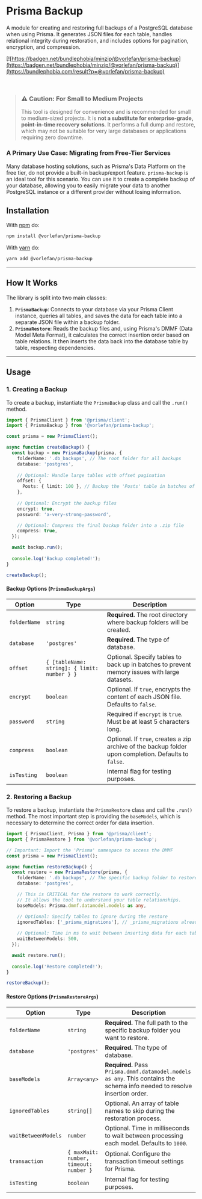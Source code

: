 # Prisma Backup

A module for creating and restoring full backups of a PostgreSQL database when using Prisma. It generates JSON files for each table, handles relational integrity during restoration, and includes options for pagination, encryption, and compression.

[![https://badgen.net/bundlephobia/minzip/@vorlefan/prisma-backup](https://badgen.net/bundlephobia/minzip/@vorlefan/prisma-backup)](https://bundlephobia.com/result?p=@vorlefan/prisma-backup)

<br>

> ### ⚠️ Caution: For Small to Medium Projects
> This tool is designed for convenience and is recommended for small to medium-sized projects. It is **not a substitute for enterprise-grade, point-in-time recovery solutions**. It performs a full dump and restore, which may not be suitable for very large databases or applications requiring zero downtime.

### A Primary Use Case: Migrating from Free-Tier Services

Many database hosting solutions, such as Prisma's Data Platform on the free tier, do not provide a built-in backup/export feature. `prisma-backup` is an ideal tool for this scenario. You can use it to create a complete backup of your database, allowing you to easily migrate your data to another PostgreSQL instance or a different provider without losing information.

## Installation

With [npm](https://npmjs.org) do:

```bash
npm install @vorlefan/prisma-backup
```

With [yarn](https://yarnpkg.com/en/) do:

```bash
yarn add @vorlefan/prisma-backup
```

<hr>

## How It Works

The library is split into two main classes:

1.  **`PrismaBackup`**: Connects to your database via your Prisma Client instance, queries all tables, and saves the data for each table into a separate JSON file within a backup folder.
2.  **`PrismaRestore`**: Reads the backup files and, using Prisma's DMMF (Data Model Meta Format), it calculates the correct insertion order based on table relations. It then inserts the data back into the database table by table, respecting dependencies.

<hr>

## Usage

### 1. Creating a Backup

To create a backup, instantiate the `PrismaBackup` class and call the `.run()` method.

```ts
import { PrismaClient } from '@prisma/client';
import { PrismaBackup } from '@vorlefan/prisma-backup';

const prisma = new PrismaClient();

async function createBackup() {
  const backup = new PrismaBackup(prisma, {
    folderName: '.db_backups', // The root folder for all backups
    database: 'postgres',
    
    // Optional: Handle large tables with offset pagination
    offset: {
      Posts: { limit: 100 }, // Backup the 'Posts' table in batches of 100
    },
    
    // Optional: Encrypt the backup files
    encrypt: true,
    password: 'a-very-strong-password',

    // Optional: Compress the final backup folder into a .zip file
    compress: true,
  });

  await backup.run();
  
  console.log('Backup completed!');
}

createBackup();
```

#### Backup Options (`PrismaBackupArgs`)

| Option       | Type                                    | Description                                                                                             |
|--------------|-----------------------------------------|---------------------------------------------------------------------------------------------------------|
| `folderName` | `string`                                | **Required.** The root directory where backup folders will be created.                                  |
| `database`   | `'postgres'`                            | **Required.** The type of database.                                                                     |
| `offset`     | `{ [tableName: string]: { limit: number } }` | Optional. Specify tables to back up in batches to prevent memory issues with large datasets.          |
| `encrypt`    | `boolean`                               | Optional. If `true`, encrypts the content of each JSON file. Defaults to `false`.                       |
| `password`   | `string`                                | Required if `encrypt` is `true`. Must be at least 5 characters long.                                    |
| `compress`   | `boolean`                               | Optional. If `true`, creates a zip archive of the backup folder upon completion. Defaults to `false`. |
| `isTesting`  | `boolean`                               | Internal flag for testing purposes.                                                                     |

### 2. Restoring a Backup

To restore a backup, instantiate the `PrismaRestore` class and call the `.run()` method. The most important step is providing the `baseModels`, which is necessary to determine the correct order for data insertion.

```ts
import { PrismaClient, Prisma } from '@prisma/client';
import { PrismaRestore } from '@vorlefan/prisma-backup';

// Important: Import the 'Prisma' namespace to access the DMMF
const prisma = new PrismaClient();

async function restoreBackup() {
  const restore = new PrismaRestore(prisma, {
    folderName: '.db_backups', // The specific backup folder to restore
    database: 'postgres',

    // This is CRITICAL for the restore to work correctly.
    // It allows the tool to understand your table relationships.
    baseModels: Prisma.dmmf.datamodel.models as any,

    // Optional: Specify tables to ignore during the restore
    ignoredTables: ['_prisma_migrations'], // _prisma_migrations already added
    
    // Optional: Time in ms to wait between inserting data for each table
    waitBetweenModels: 500, 
  });

  await restore.run();
  
  console.log('Restore completed!');
}

restoreBackup();
```

#### Restore Options (`PrismaRestoreArgs`)

| Option              | Type                         | Description                                                                                              |
|---------------------|------------------------------|----------------------------------------------------------------------------------------------------------|
| `folderName`        | `string`                     | **Required.** The full path to the specific backup folder you want to restore.                         |
| `database`          | `'postgres'`                 | **Required.** The type of database.                                                                      |
| `baseModels`        | `Array<any>`                 | **Required.** Pass `Prisma.dmmf.datamodel.models as any`. This contains the schema info needed to resolve insertion order. |
| `ignoredTables`     | `string[]`                   | Optional. An array of table names to skip during the restoration process.                                 |
| `waitBetweenModels` | `number`                     | Optional. Time in milliseconds to wait between processing each model. Defaults to `1000`.                |
| `transaction`       | `{ maxWait: number, timeout: number }` | Optional. Configure the transaction timeout settings for Prisma.                                   |
| `isTesting`         | `boolean`                    | Internal flag for testing purposes.                                                                      |